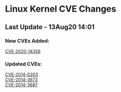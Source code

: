 
# **Linux Kernel CVE Changes**

## Last Update - 13Aug20 14:01

### **New CVEs Added:**

[CVE-2020-14356](cves/CVE-2020-14356)  


### **Updated CVEs:**

[CVE-2014-0203](cves/CVE-2014-0203)  
[CVE-2014-3673](cves/CVE-2014-3673)  
[CVE-2014-3687](cves/CVE-2014-3687)  
